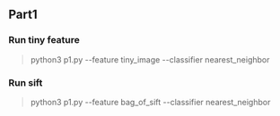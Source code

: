<!-- ## Part1 
Since cyvlfeat only support python version below
python[version='2.7.*|3.5.*|3.6.*|>=2.7,<2.8.0a0|>=3.6,<3.7.0a0|>=3.7,<3.8.0a0|>=3.5,<3.6.0a0|3.4.*']
Create new conda env to support

### Conda env commands
#### List env
> conda info --envs

or
> conda env list
#### Create conda env
> conda create --name hw2_part1 python=3.6
#### Activate env
> conda activate hw2_part1
#### Deactivate env
> conda deactivate
#### Remove env
> conda env remove -n ENV_NAME -->

## Part1
### Run tiny feature
> python3 p1.py --feature tiny_image --classifier nearest_neighbor

### Run sift
> python3 p1.py --feature bag_of_sift --classifier nearest_neighbor